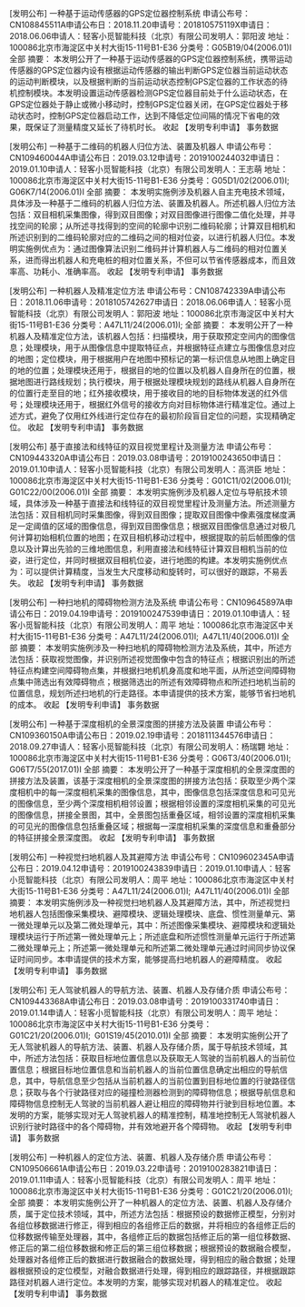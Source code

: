 
[发明公布] 一种基于运动传感器的GPS定位器控制系统
申请公布号：CN108845511A申请公布日：2018.11.20申请号：201810575119X申请日：2018.06.06申请人：轻客小觅智能科技（北京）有限公司发明人：郭阳波
地址：100086北京市海淀区中关村大街15-11号B1-E36
分类号：G05B19/04(2006.01)I  全部
摘要： 本发明公开了一种基于运动传感器的GPS定位器控制系统，携带运动传感器的GPS定位器内设有根据运动传感器的输出判断GPS定位器当前运动状态的运动判断模块，以及根据判断的当前运动状态控制GPS定位器的工作状态的待机控制模块。本发明设置运动传感器检测GPS定位器目前处于什么运动状态，在GPS定位器处于静止或微小移动时，控制GPS定位器关闭，在GPS定位器处于移动状态时，控制GPS定位器启动工作，达到不降低定位间隔的情况下省电的效果，既保证了测量精度又延长了待机时长。  收起
【发明专利申请】 事务数据



[发明公布] 一种基于二维码的机器人归位方法、装置及机器人
申请公布号：CN109460044A申请公布日：2019.03.12申请号：2019100244032申请日：2019.01.10申请人：轻客小觅智能科技（北京）有限公司发明人：王志萌
地址：100086北京市海淀区中关村大街15-11号B1-E36
分类号：G05D1/02(2006.01)I; G06K7/14(2006.01)I  全部
摘要： 本发明实施例涉及机器人自主充电技术领域，具体涉及一种基于二维码的机器人归位方法、装置及机器人。所述机器人归位方法包括：双目相机采集图像，得到双目图像；对双目图像进行图像二值化处理，并寻找空间的轮廓；从所述寻找得到的空间的轮廓中识别二维码轮廓；计算双目相机和所述识别到的二维码轮廓对应的二维码之间的相对位姿，以进行机器人归位。本发明实施例优点为：通过图像算法识别二维码并计算机器人与二维码的相对位置关系，进而得出机器人和充电桩的相对位置关系，不但可以节省传感器成本，而且效率高、功耗小、准确率高。  收起
【发明专利申请】 事务数据



[发明公布] 一种机器人及精准定位方法
申请公布号：CN108742339A申请公布日：2018.11.06申请号：2018105742627申请日：2018.06.06申请人：轻客小觅智能科技（北京）有限公司发明人：郭阳波
地址：100086北京市海淀区中关村大街15-11号B1-E36
分类号：A47L11/24(2006.01)I;  全部
摘要： 本发明公开了一种机器人及精准定位方法，该机器人包括：扫描模块，用于获取预定空间内的图像信息；处理模块，用于从图像信息中提取特征点，并根据特征点建立与图像信息对应的地图；定位模块，用于根据用户在地图中预标记的第一标识信息从地图上确定目的地的位置；处理模块还用于，根据目的地的位置以及机器人自身所在的位置，根据地图进行路线规划；执行模块，用于根据处理模块规划的路线从机器人自身所在的位置行走至目的地；红外接收模块，用于接收目的地的目标物体发送的红外信号；处理模块还用于，根据红外信号的接收方向对目标物体进行精准定位。通过上述方式，避免了仅用红外线进行定位存在的最初阶段盲目定位的问题，实现精确定位。  收起
【发明专利申请】 事务数据



[发明公布] 基于直接法和线特征的双目视觉里程计及测量方法
申请公布号：CN109443320A申请公布日：2019.03.08申请号：2019100243650申请日：2019.01.10申请人：轻客小觅智能科技（北京）有限公司发明人：高洪臣
地址：100086北京市海淀区中关村大街15-11号B1-E36
分类号：G01C11/02(2006.01)I; G01C22/00(2006.01)I  全部
摘要： 本发明实施例涉及机器人定位与导航技术领域，具体涉及一种基于直接法和线特征的双目视觉里程计及测量方法。所述测量方法包括：双目相机同时采集图像，得到双目图像；提取双目图像中像素强度梯度满足一定阈值的区域的图像信息，得到双目图像信息；根据双目图像信息通过对极几何计算初始相机位置的地图；在双目相机移动过程中，根据提取的前后帧图像的信息以及计算出先验的三维地图信息，利用直接法和线特征计算双目相机当前的位姿，进行定位，并同时根据双目相机位姿，进行地图的构建。本发明实施例优点为：可以提供计算精度，当发生大尺度移动和旋转时，可以很好的跟踪，不易丢失。  收起
【发明专利申请】 事务数据



[发明公布] 一种扫地机的障碍物检测方法及系统
申请公布号：CN109645897A申请公布日：2019.04.19申请号：2019100247539申请日：2019.01.10申请人：轻客小觅智能科技（北京）有限公司发明人：周平
地址：100086北京市海淀区中关村大街15-11号B1-E36
分类号：A47L11/24(2006.01)I; A47L11/40(2006.01)I  全部
摘要： 本发明实施例涉及一种扫地机的障碍物检测方法及系统，其中，所述方法包括：获取视觉图像，并识别所述视觉图像中包含的特征点；根据识别出的所述特征点构建空间障碍物点集，并根据扫地机机身高度和地平面，从所述空间障碍物点集中筛选出有效障碍物点；根据筛选出的所述有效障碍物点和所述扫地机当前的位置信息，规划所述扫地机的行走路径。本申请提供的技术方案，能够节省扫地机的成本。  收起
【发明专利申请】 事务数据



[发明公布] 一种基于深度相机的全景深度图的拼接方法及装置
申请公布号：CN109360150A申请公布日：2019.02.19申请号：2018111344576申请日：2018.09.27申请人：轻客小觅智能科技（北京）有限公司发明人：杨瑞翾
地址：100086北京市海淀区中关村大街15-11号B1-E36
分类号：G06T3/40(2006.01)I; G06T7/55(2017.01)I  全部
摘要： 本发明公开了一种基于深度相机的全景深度图的拼接方法及装置，该基于深度相机的全景深度图的拼接方法包括：获取至少两个深度相机中的每一深度相机采集的图像信息，其中，图像信息包括深度信息和可见光的图像信息，至少两个深度相机相邻设置；根据相邻设置的深度相机采集的可见光的图像信息，拼接全景图，其中，全景图包括重叠区域，相邻设置的深度相机采集的可见光的图像信息包括重叠区域；根据每一深度相机采集的深度信息和重叠部分的特征拼接全景深度图。  收起
【发明专利申请】 事务数据



[发明公布] 一种视觉扫地机器人及其避障方法
申请公布号：CN109602345A申请公布日：2019.04.12申请号：2019100243839申请日：2019.01.10申请人：轻客小觅智能科技（北京）有限公司发明人：周平
地址：100086北京市海淀区中关村大街15-11号B1-E36
分类号：A47L11/24(2006.01)I; A47L11/40(2006.01)I  全部
摘要： 本发明实施例涉及一种视觉扫地机器人及其避障方法，其中，所述视觉扫地机器人包括图像采集模块、避障模块、逻辑处理模块、底盘、惯性测量单元、第一微处理单元以及第二微处理单元，其中：所述图像采集模块、避障模块和逻辑处理模块运行于所述第一微处理单元上；所述底盘和所述惯性测量单元运行于所述第二微处理单元上；所述第一微处理单元和所述第二微处理单元通过时间同步协议保证时间同步。本申请提供的技术方案，能够提高扫地机器人的避障精度。  收起
【发明专利申请】 事务数据



[发明公布] 无人驾驶机器人的导航方法、装置、机器人及存储介质
申请公布号：CN109443368A申请公布日：2019.03.08申请号：2019100331740申请日：2019.01.14申请人：轻客小觅智能科技（北京）有限公司发明人：周平
地址：100086北京市海淀区中关村大街15-11号B1-E36
分类号：G01C21/20(2006.01)I; G01S19/45(2010.01)I  全部
摘要： 本发明实施例公开了无人驾驶机器人的导航方法、装置、机器人及存储介质，属于导航技术领域，其中，所述方法包括：获取目标地位置信息以及获取无人驾驶的当前机器人的当前位置信息；根据目标地位置信息和当前机器人的当前位置信息确定出相应的导航信息，其中，导航信息至少包括从当前机器人的当前位置到目标地位置的行驶路径信息；获取与各个行驶路径对应的碰撞检测器检测到的障碍物信息；根据导航信息和障碍物信息控制无人驾驶的当前机器人避让相应的障碍物并行驶到目标地位置。本发明的方案，能够实现对无人驾驶机器人的精准控制，精准地控制无人驾驶机器人识别行驶时路径中的各个障碍物，并有效地避开各个障碍物。  收起
【发明专利申请】 事务数据



[发明公布] 一种机器人的定位方法、装置、机器人及存储介质
申请公布号：CN109506661A申请公布日：2019.03.22申请号：2019100283821申请日：2019.01.11申请人：轻客小觅智能科技（北京）有限公司发明人：周平
地址：100086北京市海淀区中关村大街15-11号B1-E36
分类号：G01C21/20(2006.01)I;  全部
摘要： 本发明实施例公开了一种机器人的定位方法、装置、机器人及存储介质，属于定位技术领域，其中，所述方法包括：根据预设的数据修正模型，分别对各组位移数据进行修正，得到相应的各组修正后的数据，并将相应的各组修正后的位移数据传输至处理器，其中，各组修正后的数据包括修正后的第一组位移数据、修正后的第二组位移数据和修正后的第三组位移数据；根据预设的数据融合模型，处理器对各组修正后的数据进行数据融合的数据处理，得到相应的融合数据；处理器根据预设的定位模型，对融合数据进行处理，得到相应的跟踪路径，并根据跟踪路径对机器人进行定位。本发明的方案，能够实现对机器人的精准定位。  收起
【发明专利申请】 事务数据